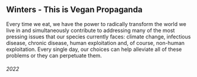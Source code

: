 ## Winters - This is Vegan Propaganda

Every time we eat, we have the power to radically transform the world we live in and simultaneously contribute to addressing many of the most pressing issues that our species currently faces: climate change, infectious disease, chronic disease, human exploitation and, of course, non-human exploitation.
Every single day, our choices can help alleviate all of these problems or they can perpetuate them.


###### 2022